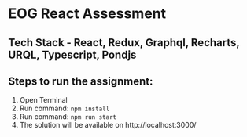 # EOG React Assessment


## Tech Stack - React, Redux, Graphql, Recharts, URQL, Typescript, Pondjs

## Steps to run the assignment:
1. Open Terminal 
2. Run command:  `npm install`
3. Run command: `npm run start` 
4. The solution will be available on http://localhost:3000/ 